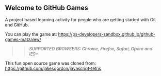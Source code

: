## Welcome to GitHub Games

A project based learning activity for people who are getting started with Git and GitHub.

You can play the game at: https://ps-developers-sandbox.github.io/github-games-matzalew/

>> _*SUPPORTED BROWSERS*: Chrome, Firefox, Safari, Opera and IE9+_

This fun open source game was cloned from: https://github.com/jakesgordon/javascript-tetris
